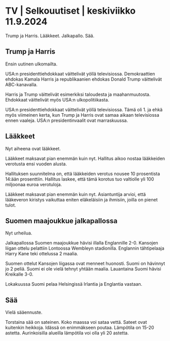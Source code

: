 # TV \| Selkouutiset \| keskiviikko 11.9.2024

Trump ja Harris. Lääkkeet. Jalkapallo. Sää.

## Trump ja Harris

Ensin uutinen ulkomailta.

USA:n presidenttiehdokkaat väittelivät yöllä televisiossa. Demokraattien ehdokas Kamala Harris ja republikaanien ehdokas Donald Trump väittelivät ABC-kanavalla.

Harris ja Trump väittelivät esimerkiksi taloudesta ja maahanmuutosta. Ehdokkaat väittelivät myös USA:n ulkopolitiikasta.

USA:n presidenttiehdokkaat väittelivät yöllä televisiossa. Tämä oli 1. ja ehkä myös viimeinen kerta, kun Trump ja Harris ovat samaa aikaan televisiossa ennen vaaleja. USA:n presidentinvaalit ovat marraskuussa.

## Lääkkeet

Nyt aiheena ovat lääkkeet.

Lääkkeet maksavat pian enemmän kuin nyt. Hallitus aikoo nostaa lääkkeiden verotusta ensi vuoden alusta.

Hallituksen suunnitelma on, että lääkkeiden verotus nousee 10 prosentista 14:ään prosenttiin. Hallitus laskee, että tämä korotus tuo valtiolle yli 100 miljoonaa euroa verotuloja.

Lääkkeet maksavat pian enemmän kuin nyt. Asiantuntija arvioi, että lääkeveron kiristys vaikuttaa eniten eläkeläisiin ja ihmisiin, joilla on pienet tulot.

## Suomen maajoukkue jalkapallossa

Nyt urheilua.

Jalkapallossa Suomen maajoukkue hävisi illalla Englannille 2-0. Kansojen liigan ottelu pelattiin Lontoossa Wembleyn stadionilla. Englannin tähtipelaaja Harry Kane teki ottelussa 2 maalia.

Suomen ottelut Kansojen liigassa ovat menneet huonosti. Suomi on hävinnyt jo 2 peliä. Suomi ei ole vielä tehnyt yhtään maalia. Lauantaina Suomi hävisi Kreikalle 3-0.

Lokakuussa Suomi pelaa Helsingissä Irlantia ja Englantia vastaan.

## Sää

Vielä sääennuste.

Torstaina sää on sateinen. Koko maassa voi sataa vettä. Sateet ovat kuitenkin heikkoja. Idässä on enimmäkseen poutaa. Lämpötila on 15-20 astetta. Aurinkoisilla alueilla lämpötila voi olla yli 20 astetta.

